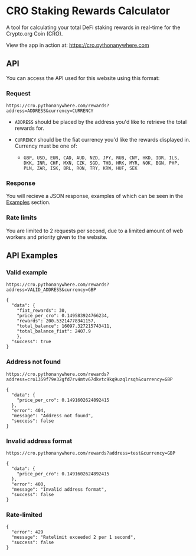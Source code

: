 # CRO Staking Rewards Calculator
A tool for calculating your total DeFi staking rewards in real-time for the Crypto.org Coin (CRO). 

View the app in action at: https://cro.pythonanywhere.com

## API
You can access the API used for this website using this format:

### Request

`https://cro.pythonanywhere.com/rewards?address=ADDRESS&currency=CURRENCY`

- `ADDRESS` should be placed by the address you'd like to retrieve the total rewards for.

- `CURRENCY` should be the fiat currency you'd like the rewards displayed in. Currency must be one of:
  * `GBP, USD, EUR, CAD, AUD, NZD, JPY, RUB, CNY, HKD, IDR, ILS, DKK, INR, CHF, MXN, CZK, SGD, THB, HRK, MYR, NOK, BGN, PHP, PLN, ZAR, ISK, BRL, RON, TRY, KRW, HUF, SEK`

### Response
You will recieve a JSON response, examples of which can be seen in the [Examples](#api-examples) section.

### Rate limits
You are limited to 2 requests per second, due to a limited amount of web workers and priority given to the website.

## API Examples

### Valid example
`https://cro.pythonanywhere.com/rewards?address=VALID_ADDRESS&currency=GBP`

```
{
  "data": {
    "fiat_rewards": 30,
    "price_per_cro": 0.149583924766234,
    "rewards": 200.53214778341157,
    "total_balance": 16097.327215743411,
    "total_balance_fiat": 2407.9
    },
  "success": true
}
```

### Address not found
`https://cro.pythonanywhere.com/rewards?address=cro1359f79e32gfd7rv4mtv67dkvtc9kq9uzqlrsqh&currency=GBP`

```
{
  "data": {
    "price_per_cro": 0.1491602624892415
  },
  "error": 404,
  "message": "Address not found",
  "success": false
}
```

### Invalid address format
`https://cro.pythonanywhere.com/rewards?address=test&currency=GBP`

```
{
  "data": {
    "price_per_cro": 0.1491602624892415
  },
  "error": 400,
  "message": "Invalid address format",
  "success": false
}
```

### Rate-limited

```
{
  "error": 429
  "message": "Ratelimit exceeded 2 per 1 second",
  "success": false
}
```
